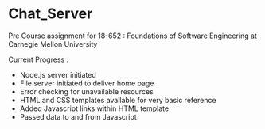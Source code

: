 # Chat_Server
Pre Course assignment for 18-652 : Foundations of Software Engineering at Carnegie Mellon University

Current Progress :
- Node.js server initiated
- File server initiated to deliver home page
- Error checking for unavailable resources
- HTML and CSS templates available for very basic reference
- Added Javascript links within HTML template
- Passed data to and from Javascript